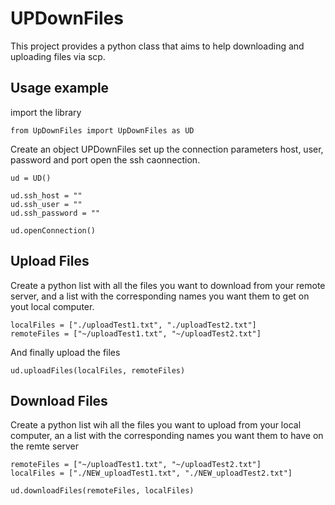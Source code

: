 UPDownFiles
==========
This project provides a python class that aims to help downloading and uploading files via scp.

## Usage example

import the library
```
from UpDownFiles import UpDownFiles as UD
```

Create an object UPDownFiles
set up the connection parameters host, user, password and port
open the ssh caonnection.
```
ud = UD()

ud.ssh_host = ""
ud.ssh_user = ""
ud.ssh_password = ""

ud.openConnection()
```

## Upload Files
Create a python list with all the files you want to download from your remote server, and a list with the corresponding names you want them to get on yout local computer.
```
localFiles = ["./uploadTest1.txt", "./uploadTest2.txt"]
remoteFiles = ["~/uploadTest1.txt", "~/uploadTest2.txt"]
```
And finally upload the files
```
ud.uploadFiles(localFiles, remoteFiles)
```

## Download Files
Create a python list wih all the files you want to upload from your local computer, an a list with the corresponding names you want them to have on the remte server
```
remoteFiles = ["~/uploadTest1.txt", "~/uploadTest2.txt"]
localFiles = ["./NEW_uploadTest1.txt", "./NEW_uploadTest2.txt"]

ud.downloadFiles(remoteFiles, localFiles)
```







